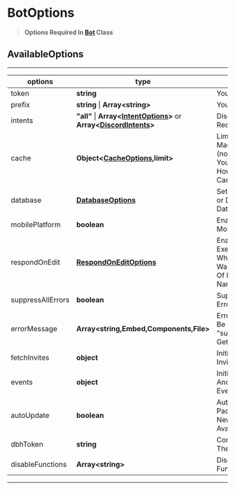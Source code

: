 # BotOptions 
> **Options Required In [Bot](../class/bot.md) Class**
## AvailableOptions 
---
|options|type|description|optional|usage|
|-------|----|-----------|--------|-----|
|token|**string**|Your Bot Token|false|`token:"Token"`|
|prefix|**string** \| **Array\<string\>**| Your Bot Prefix(s)|false| `prefix:["."]` or `prefix:"."`|
|intents|**"all"** \| **Array\<[IntentOptions](intentOptions.md)\>** or **Array\<[DiscordIntents](https://discord.com/developers/docs/topics/gateway#list-of-intents)\>**|Discord Intents Required By Bot|false|intents:"all" or `intents: ["guilds","guildMessages"]` or `intents: ["GUILDS","GUILD_MESSAGES"]`|
|cache|**Object<[CacheOptions](cacheOptions.md),limit>**|Limit The Caches Made By the Bot (note: Don't Use If You Don't Know How To Manage Caches)|false|`cache :{ guilds: 10, channels: 50, users: 10, messages: 200 }`|
|database|**[DatabaseOptions](databaseOptions.md)**| Setup For Custom or Default Database |true|`database:{db:"default",tables:["main"],path:"./database/",promisify:false}`|
|mobilePlatform|**boolean**| Enable/Disable Mobile Presence |true|`mobilePlatform:true`|
|respondOnEdit| **[RespondOnEditOptions](respondOnEditOptions.md)**| Enables Bot To Execute Cmds When A Message Was Edited To one Of Bot's Command Name|true|`respondOnEdit:{command:true,alwaysExecute:false,nonPrefixed:false,timeLimit:60000}`|
| suppressAllErrors|**boolean**|Suppresses All Errors| true|`suppressAllErrors:false`|
|errorMessage | **Array\<string,Embed,Components,File\>**| Error Message To Be Sent When "suppressAllErrors" Gets Triggered|true|`errorMessage:["An Error Occurred"]`|
|fetchInvites |**object**|Initialises InviteSystem Class|true|`fetchInvites:{enabled:true,cacheInviters:false}`|
|events |**object**|Initialises Timeout And FuncTionError Event |true|`events:{timeout:true,functionError:true}`|
|autoUpdate|**boolean**|Auto-updates The Package When New Version Is Available|true|`autoUpdate:true`|
|dbhToken|**string**|Connects The Bot The DBH Hosting|true|`dbhToken:"DBH Token"`|
|disableFunctions|**Array\<string\>**|Disables The Functions Provided|true|`disableFunctions:["$botLeave","$clientToken"]`|
---
